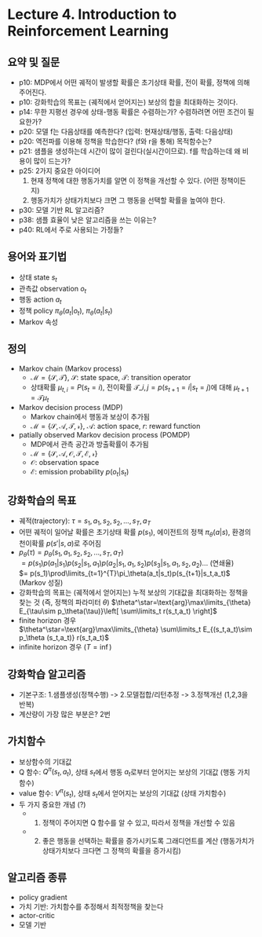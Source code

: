# Lecture 4. Introduction to Reinforcement Learning

## 요약 및 질문
- p10: MDP에서 어떤 궤적이 발생할 확률은 초기상태 확률, 전이 확률, 정책에 의해 주어진다.
- p10: 강화학습의 목표는 (궤적에서 얻어지는) 보상의 합을 최대화하는 것이다.
- p14: 무한 지평선 경우에 상태-행동 확률은 수렴하는가? 수렴하려면 어떤 조건이 필요한가?
- p20: 모델 f는 다음상태를 예측한다? (입력: 현재상태/행동, 출력: 다음상태)
- p20: 역전파를 이용해 정책을 학습한다? (f와 r을 통해) 목적함수는?
- p21: 샘플을 생성하는데 시간이 많이 걸린다(실시간이므로). f를 학습하는데 왜 비용이 많이 드는가?
- p25: 2가지 중요한 아이디어
  1) 현재 정책에 대한 행동가치를 알면 이 정책을 개선할 수 있다. (어떤 정책이든지)
  2) 행동가치가 상태가치보다 크면 그 행동을 선택할 확률을 높여야 한다.
- p30: 모델 기반 RL 알고리즘?
- p38: 샘플 효율이 낮은 알고리즘을 쓰는 이유는?
- p40: RL에서 주로 사용되는 가정들?

## 용어와 표기법
- 상태 state $s_t$
- 관측값 observation $o_t$
- 행동 action $a_t$
- 정책 policy $\pi_{\theta}(a_t|o_t)$, $\pi_{\theta}(a_t|s_t)$
- Markov 속성

## 정의
- Markov chain (Markov process)
  - $\mathcal{M=\lbrace S,T \rbrace}$, $\mathcal{S}$: state space, $\mathcal{T}$: transition operator
  - 상태확률 $\mu_{t,i}=P(s_t=i)$, 전이확률 $\mathcal{T}\_{i,j}=p(s_{t+1}=i|s_t=j)$에 대해 $\mu_{t+1}=\mathcal{T}\mu_{t}$
- Markov decision process (MDP)
  - Markov chain에서 행동과 보상이 추가됨
  - $\mathcal{M=\lbrace S,A,T,r \rbrace}$, $\mathcal{A}$: action space, $r$: reward function
- patially observed Markov decision process (POMDP)
  - MDP에서 관측 공간과 방출확률이 추가됨  
  - $\mathcal{M=\lbrace S,A,O,T,E,r \rbrace}$
  - $\mathcal{O}$: observation space
  - $\mathcal{E}$: emission probability $p(o_t|s_t)$

## 강화학습의 목표
- 궤적(trajectory): $\tau=s_1,a_1,s_2,s_2,...,s_T,a_T$
- 어떤 궤적이 일어날 확률은 초기상태 확률 $p(s_1)$, 에이전트의 정책 $\pi_\theta(a|s)$, 환경의 천이확률 $p(s'|s,a)$로 주어짐
- $p_\theta(\tau)=p_\theta(s_1,a_1,s_2,s_2,...,s_T,a_T)$  
  $= p(s_1)p(a_1|s_1)p(s_2|s_1,a_1)p(a_2|s_1,a_1,s_2)p(s_3|s_1,a_1,s_2,a_2)...$ (연쇄율)  
  $= p(s_1)\prod\limits_{t=1}^{T}\pi_\theta(a_t|s_t)p(s_{t+1}|s_t,a_t)$ (Markov 성질)
- 강화학습의 목표는 (궤적에서 얻어지는) 누적 보상의 기대값을 최대화하는 정책을 찾는 것 (즉, 정책의 파라미터 $\theta$)
  $\theta^\star=\text{arg}\max\limits_{\theta} E_{\tau\sim p_\theta(\tau)}\left[ \sum\limits_t r(s_t,a_t) \right]$
- finite horizon 경우  
  $\theta^\star=\text{arg}\max\limits_{\theta} \sum\limits_t E_{(s_t,a_t)\sim p_\theta (s_t,a_t)} r(s_t,a_t)$
- infinite horizon 경우 ($T=\inf$)
  

## 강화학습 알고리즘
- 기본구조: 1.샘플생성(정책수행) -> 2.모델접합/리턴추정 -> 3.정책개선 (1,2,3을 반복)
- 계산량이 가장 많은 부분은? 2번

## 가치함수
- 보상함수의 기대값
- Q 함수: $Q^\pi(s_t,a_t)$, 상태 $s_t$에서 행동 $a_t$로부터 얻어지는 보상의 기대값 (행동 가치함수)
- value 함수: $V^\pi(s_t)$, 상태 $s_t$에서 얻어지는 보상의 기대값 (상태 가치함수)
- 두 가지 중요한 개념 (?)
  - 1. 정책이 주어지면 Q 함수를 알 수 있고, 따라서 정책을 개선할 수 있음
  - 2. 좋은 행동을 선택하는 확률을 증가시키도록 그래디언트를 계산 (행동가치가 상태가치보다 크다면 그 정책의 확률을 증가시킴)

## 알고리즘 종류
- policy gradient
- 가치 기반: 가치함수를 추정해서 최적정책을 찾는다
- actor-critic
- 모델 기반

